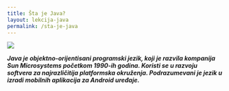 ```yaml
---
title: Šta je Java?
layout: lekcija-java
permalink: /sta-je-java
---
```


![](https://i2.wp.com/blog.techygeekshome.info/wp-content/uploads/2017/03/java-logo.png?resize=720%2C340&ssl=1)

***Java je objektno-orijentisani programski jezik, koji je razvila kompanija Sun Microsystems početkom 1990-ih godina. Koristi se u razvoju softvera za najrazličitija platformska okruženja. Podrazumevani je jezik u izradi mobilnih aplikacija za Android uređaje.***
